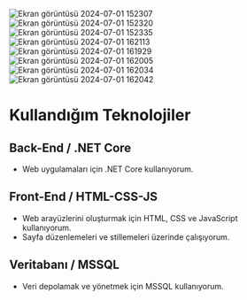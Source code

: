 ![Ekran görüntüsü 2024-07-01 152307](https://github.com/OmersGitHup/PortfolioApp/assets/117158464/3294e232-df19-462a-8fe6-1a5f0f5d4d43)
![Ekran görüntüsü 2024-07-01 152320](https://github.com/OmersGitHup/PortfolioApp/assets/117158464/7859c922-1a14-4ec8-b21d-9bdb27a8a341)
![Ekran görüntüsü 2024-07-01 152335](https://github.com/OmersGitHup/PortfolioApp/assets/117158464/3a1f7c23-9035-45b9-9921-820874109399)
![Ekran görüntüsü 2024-07-01 162113](https://github.com/OmersGitHup/PortfolioApp/assets/117158464/64907b35-04c2-4edf-a5bb-8bd5639e3f06)
![Ekran görüntüsü 2024-07-01 161929](https://github.com/OmersGitHup/PortfolioApp/assets/117158464/5a8e5e55-dbc1-491a-88cf-6016a535e109)
![Ekran görüntüsü 2024-07-01 162005](https://github.com/OmersGitHup/PortfolioApp/assets/117158464/0b6ef385-7f6a-48ed-839d-68f60cbf800d)
![Ekran görüntüsü 2024-07-01 162034](https://github.com/OmersGitHup/PortfolioApp/assets/117158464/c337dcd4-7c2a-469b-ac4f-e527d96c0018)
![Ekran görüntüsü 2024-07-01 162042](https://github.com/OmersGitHup/PortfolioApp/assets/117158464/c51e114a-513d-4e12-a7d1-33834a0cf0d1)

# Kullandığım Teknolojiler

## Back-End / .NET Core
- Web uygulamaları için .NET Core kullanıyorum.

## Front-End / HTML-CSS-JS
- Web arayüzlerini oluşturmak için HTML, CSS ve JavaScript kullanıyorum.
- Sayfa düzenlemeleri ve stillemeleri üzerinde çalışıyorum.

## Veritabanı / MSSQL
- Veri depolamak ve yönetmek için MSSQL kullanıyorum.

